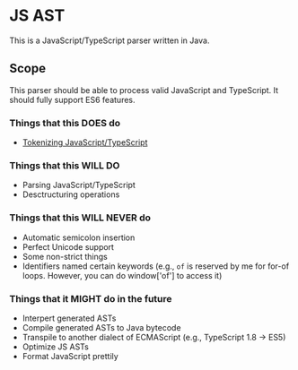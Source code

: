 # JS AST

This is a JavaScript/TypeScript parser written in Java.

## Scope
This parser should be able to process valid JavaScript and TypeScript. It should fully support ES6 features.

### Things that this DOES do
 - [Tokenizing JavaScript/TypeScript](https://github.com/Divisors/js_ast/tree/master/src/com/mindlin/jsast/impl/lexer)

### Things that this WILL DO
 - Parsing JavaScript/TypeScript
 - Desctructuring operations

### Things that this WILL NEVER do
 - Automatic semicolon insertion
 - Perfect Unicode support
 - Some non-strict things
 - Identifiers named certain keywords (e.g., `of` is reserved by me for for-of loops. However, you can do window['of']
 to access it)

 ### Things that it MIGHT do in the future
  - Interpert generated ASTs
  - Compile generated ASTs to Java bytecode
  - Transpile to another dialect of ECMAScript (e.g., TypeScript 1.8 -> ES5)
  - Optimize JS ASTs
  - Format JavaScript prettily

